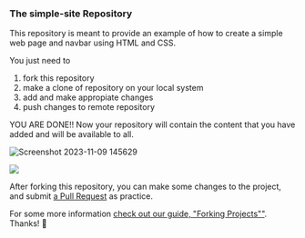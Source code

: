 ### The simple-site Repository

This repository is meant to provide an example of how to create a simple web page and navbar using HTML and CSS.

You just need to 
1. fork this repository
2. make a clone of repository on your local system
3. add and make appropiate changes
4. push changes to remote repository

 YOU ARE DONE!! Now your repository will contain the content that you have added and will be available to all.



![Screenshot 2023-11-09 145629](https://github.com/AartiSharma-26/Spoon-Knife/assets/149753911/7166f8d4-c3ba-4f7d-a44f-a4ad828352fa)




<img src="C:/Users/erosteps/Desktop/Screenshot 2023-11-13 150705.png">

After forking this repository, you can make some changes to the project, and submit [a Pull Request](https://github.com/octocat/Spoon-Knife/pulls) as practice.

For some more information [check out our guide, "Forking Projects""](http://guides.github.com/overviews/forking/). Thanks! :sparkling_heart:

